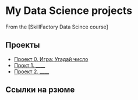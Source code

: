 # My Data Science projects

From the [SkillFactory Data Scince course]

## Проекты

* [Проект 0. Игра: Угадай число](https://github.com/Good-PJ/sf_ds_testgame/tree/main/project_0)
* [Прокт 1. ____](____)
* [Проект 2. ____](____)

## Ссылки на рзюме